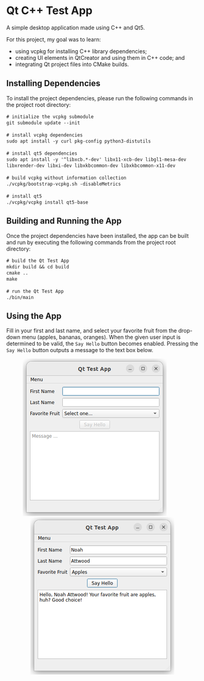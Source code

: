 # Qt C++ Test App

A simple desktop application made using C++ and Qt5. 

For this project, my goal was to learn: 
 * using vcpkg for installing C++ library dependencies;
 * creating UI elements in QtCreator and using them in C++ code; and
 * integrating Qt project files into CMake builds.

## Installing Dependencies

To install the project dependencies, please run the following commands in the project root directory:

```
# initialize the vcpkg submodule
git submodule update --init

# install vcpkg dependencies
sudo apt install -y curl pkg-config python3-distutils

# install qt5 dependencies
sudo apt install -y '^libxcb.*-dev' libx11-xcb-dev libgl1-mesa-dev libxrender-dev libxi-dev libxkbcommon-dev libxkbcommon-x11-dev

# build vcpkg without information collection
./vcpkg/bootstrap-vcpkg.sh -disableMetrics

# install qt5
./vcpkg/vcpkg install qt5-base
```

## Building and Running the App

Once the project dependencies have been installed, the app can be built and run by executing the following commands from the project root directory:

```
# build the Qt Test App
mkdir build && cd build
cmake ..
make

# run the Qt Test App
./bin/main
```

## Using the App

Fill in your first and last name, and select your favorite fruit from the drop-down menu (apples, bananas, oranges). When the given user input is determined to be valid, the `Say Hello` button becomes enabled. Pressing the `Say Hello` button outputs a message to the text box below.

<p align="center">
    <img src="docs/before.png"/>
    &nbsp;&nbsp;&nbsp;&nbsp;
    &nbsp;&nbsp;&nbsp;&nbsp;
    <img src="docs/after.png"/>
</p>
